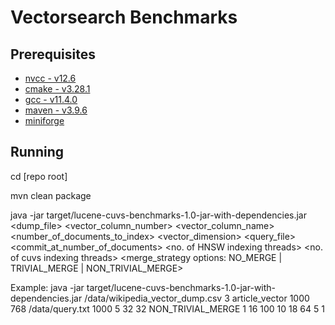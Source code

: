 # Vectorsearch Benchmarks

## Prerequisites
- [nvcc - v12.6](https://developer.nvidia.com/cuda-downloads?target_os=Linux)
- [cmake - v3.28.1](https://github.com/Kitware/CMake/releases/tag/v3.28.1)
- [gcc - v11.4.0](https://gcc.gnu.org/onlinedocs/11.4.0/)
- [maven - v3.9.6](https://maven.apache.org/docs/3.9.6/release-notes.html)
- [miniforge](https://github.com/conda-forge/miniforge?tab=readme-ov-file#unix-like-platforms-macos--linux)


## Running
cd [repo root]

mvn clean package

java -jar target/lucene-cuvs-benchmarks-1.0-jar-with-dependencies.jar <dump_file> <vector_column_number> <vector_column_name> <number_of_documents_to_index> <vector_dimension> <query_file> <commit_at_number_of_documents> <topK> <no. of HNSW indexing threads> <no. of cuvs indexing threads> <merge_strategy options: NO_MERGE | TRIVIAL_MERGE | NON_TRIVIAL_MERGE> <queryThreads> <hnswMaxConn> <hnswBeamWidth> <hnswVisitedLimit> <cagraIntermediateGraphDegree> <cagraGraphDegree> <cagraITopK> <cagraSearchWidth>

Example:
java -jar target/lucene-cuvs-benchmarks-1.0-jar-with-dependencies.jar /data/wikipedia_vector_dump.csv 3 article_vector 1000 768 /data/query.txt 1000 5 32 32 NON_TRIVIAL_MERGE 1 16 100 10 18 64 5 1